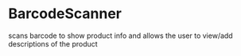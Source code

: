 # BarcodeScanner
scans barcode to show product info and allows the user to view/add descriptions of the product
